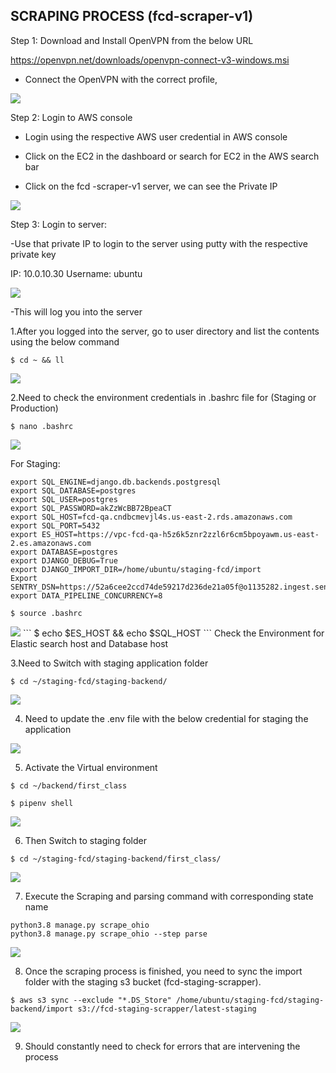 ## SCRAPING PROCESS (fcd-scraper-v1)

Step 1: Download and Install OpenVPN from the below URL

https://openvpn.net/downloads/openvpn-connect-v3-windows.msi

-	Connect the OpenVPN with the correct profile,

<img src="https://i.ibb.co/FKHcq5s/scr-1.png">
  
Step 2: Login to AWS console 

-	Login using the respective AWS user credential in AWS console

-	Click on the EC2 in the dashboard or search for EC2 in the AWS search bar

-	Click on the fcd -scraper-v1 server, we can see the Private IP 
<img src="https://i.ibb.co/ZhH2zQs/scr-2.png">
 
Step 3: Login to server:

-Use that private IP to login to the server using putty with the respective private key

IP: 10.0.10.30
Username: ubuntu 

<img src="https://i.ibb.co/zR4BJ0s/scr-3.png">

-This will log you into the server
 
1.After you logged into the server, go to user directory and list the contents using the below command 
```
$ cd ~ && ll
```
<img src="https://i.ibb.co/MnHzKBT/scr-4.pg">

2.Need to check the environment credentials in .bashrc file for (Staging or Production)
```
$ nano .bashrc
```
<img src="https://i.ibb.co/SBjWcpg/scr-5.png">

For Staging:
```
export SQL_ENGINE=django.db.backends.postgresql
export SQL_DATABASE=postgres
export SQL_USER=postgres
export SQL_PASSWORD=akZzWcBB72BpeaCT
export SQL_HOST=fcd-qa.cndbcmevjl4s.us-east-2.rds.amazonaws.com
export SQL_PORT=5432
export ES_HOST=https://vpc-fcd-qa-h5z6k5znr2zzl6r6cm5bpoyawm.us-east-2.es.amazonaws.com
export DATABASE=postgres
export DJANGO_DEBUG=True
export DJANGO_IMPORT_DIR=/home/ubuntu/staging-fcd/import
Export SENTRY_DSN=https://52a6cee2ccd74de59217d236de21a05f@o1135282.ingest.sentry.io/6184032
export DATA_PIPELINE_CONCURRENCY=8
```
```
$ source .bashrc
```
<img src="https://i.ibb.co/4P16tkF/scr-6.png">
```
$ echo $ES_HOST && echo $SQL_HOST
```
Check the Environment for Elastic search host and Database host

3.Need to Switch with staging application folder
```
$ cd ~/staging-fcd/staging-backend/
```
<img src="https://i.ibb.co/J2jGcWJ/scr-7.png"> 

4. Need to update the .env file with the below credential for staging the application 

<img src="https://i.ibb.co/3sVcMvn/scr-8.png">

5. Activate the Virtual environment
```
$ cd ~/backend/first_class

$ pipenv shell 
```
<img src="https://i.ibb.co/k40h8Hw/scr-9.png">

6. Then Switch to staging folder
```
$ cd ~/staging-fcd/staging-backend/first_class/
```
<img src="https://i.ibb.co/yq20GSq/scr-10.png">

7. Execute the Scraping and parsing command with corresponding state name
```
python3.8 manage.py scrape_ohio
python3.8 manage.py scrape_ohio --step parse
```
<img src="https://i.ibb.co/ngD61R0/scr-11.png">

8. Once the scraping process is finished, you need to sync the import folder with the staging s3 bucket (fcd-staging-scrapper).
```
$ aws s3 sync --exclude "*.DS_Store" /home/ubuntu/staging-fcd/staging-backend/import s3://fcd-staging-scrapper/latest-staging
```
<img src="https://i.ibb.co/Th2Gy4j/scr-12.png">

9. Should constantly need to check for errors that are intervening the process
